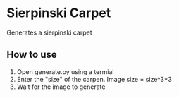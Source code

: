 # Sierpinski Carpet
Generates a sierpinski carpet

## How to use
1. Open generate.py using a termial
2. Enter the "size" of the carpen. Image size = size^3*3
3. Wait for the image to generate